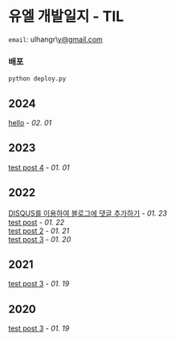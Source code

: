 # 유엘 개발일지 - TIL
`email`: ulhangr\y@gmail.com
### 배포
```
python deploy.py 
```
## 2024<br>
<a href="https://github.com/umjiwan/TIL/blob/main/post/2024-02-01-hello.md">hello</a>                         - <i>02. 01</i>                        <br>
                    
## 2023<br>
<a href="https://github.com/umjiwan/TIL/blob/main/post/2023-01-01-test-post-4.md">test post 4</a>                         - <i>01. 01</i>                        <br>
                    
## 2022<br>
<a href="https://github.com/umjiwan/TIL/blob/main/post/2022-01-23-DISQUS를-이용하여-블로그에-댓글-추가하기.md">DISQUS를 이용하여 블로그에 댓글 추가하기</a>                         - <i>01. 23</i>                        <br>
                    <a href="https://github.com/umjiwan/TIL/blob/main/post/2022-01-22-test-post.md">test post</a>                         - <i>01. 22</i>                        <br>
                    <a href="https://github.com/umjiwan/TIL/blob/main/post/2022-01-21-test-post-2.md">test post 2</a>                         - <i>01. 21</i>                        <br>
                    <a href="https://github.com/umjiwan/TIL/blob/main/post/2022-01-20-test-post-3.md">test post 3</a>                         - <i>01. 20</i>                        <br>
                    
## 2021<br>
<a href="https://github.com/umjiwan/TIL/blob/main/post/2021-01-19-test-post-3.md">test post 3</a>                         - <i>01. 19</i>                        <br>
                    
## 2020<br>
<a href="https://github.com/umjiwan/TIL/blob/main/post/2020-01-19-test-post-3.md">test post 3</a>                         - <i>01. 19</i>                        <br>
                    